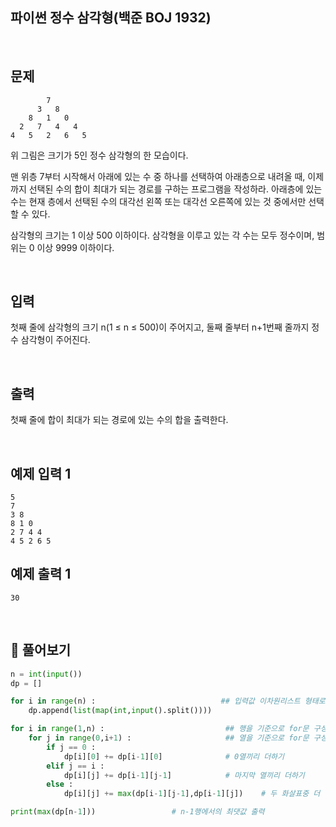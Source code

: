 ## 파이썬 정수 삼각형(백준 BOJ 1932)

<br>

## 문제

```
        7
      3   8
    8   1   0
  2   7   4   4
4   5   2   6   5
```

위 그림은 크기가 5인 정수 삼각형의 한 모습이다.

맨 위층 7부터 시작해서 아래에 있는 수 중 하나를 선택하여 아래층으로 내려올 때, 이제까지 선택된 수의 합이 최대가 되는 경로를 구하는 프로그램을 작성하라. 아래층에 있는 수는 현재 층에서 선택된 수의 대각선 왼쪽 또는 대각선 오른쪽에 있는 것 중에서만 선택할 수 있다.

삼각형의 크기는 1 이상 500 이하이다. 삼각형을 이루고 있는 각 수는 모두 정수이며, 범위는 0 이상 9999 이하이다.

<br>

## 입력

첫째 줄에 삼각형의 크기 n(1 ≤ n ≤ 500)이 주어지고, 둘째 줄부터 n+1번째 줄까지 정수 삼각형이 주어진다.

<br>

## 출력

첫째 줄에 합이 최대가 되는 경로에 있는 수의 합을 출력한다.

<br>

## 예제 입력 1

```
5
7
3 8
8 1 0
2 7 4 4
4 5 2 6 5
```

## 예제 출력 1

```
30
```

<br>

## 📝 풀어보기

``` python
n = int(input())
dp = []

for i in range(n) :                            ## 입력값 이차원리스트 형태로 dp테이블에 저장하기
    dp.append(list(map(int,input().split())))

for i in range(1,n) :                           ## 행을 기준으로 for문 구성
    for j in range(0,i+1) :                     ## 열을 기준으로 for문 구성
        if j == 0 :
            dp[i][0] += dp[i-1][0]              # 0열끼리 더하기
        elif j == i :
            dp[i][j] += dp[i-1][j-1]            # 마지막 열끼리 더하기
        else :
            dp[i][j] += max(dp[i-1][j-1],dp[i-1][j])    # 두 화살표중 더 큰 경우 받아들이기

print(max(dp[n-1]))                 # n-1행에서의 최댓값 출력
```

